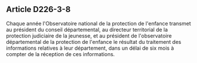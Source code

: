 ## Article D226-3-8

Chaque année l'Observatoire national de la protection de l'enfance transmet au président du conseil
départemental, au directeur territorial de la protection judiciaire de la jeunesse, et au président de
l'observatoire départemental de la protection de l'enfance le résultat du traitement des informations relatives à
leur département, dans un délai de six mois à compter de la réception de ces informations.

